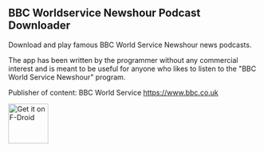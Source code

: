 BBC Worldservice Newshour Podcast Downloader
--------------------------------------------

Download and play famous BBC World Service Newshour news podcasts.

The app has been written by the programmer without any commercial interest and is meant to be useful for anyone who likes to listen to the "BBC World Service Newshour" program.

Publisher of content: BBC World Service https://www.bbc.co.uk

[<img src="https://fdroid.gitlab.io/artwork/badge/get-it-on.png"
     alt="Get it on F-Droid"
     height="80">](https://f-droid.org/packages/org.mfri.bbcworldservicepodcastdownloader/)
